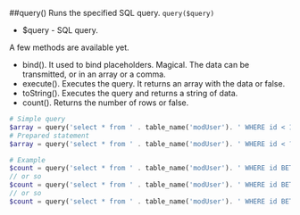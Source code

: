 ##query()
Runs the specified SQL query.
```query($query)```
- $query - SQL query.   

A few methods are available yet.
* bind(). It used to bind placeholders. Magical. The data can be transmitted, or in an array or a comma.
* execute(). Executes the query. It returns an array with the data or false.
* toString(). Executes the query and returns a string of data.
* count(). Returns the number of rows or false.
```php
# Simple query
$array = query('select * from ' . table_name('modUser'). ' WHERE id < 10')->execute();
# Prepared statement
$array = query('select * from ' . table_name('modUser'). ' WHERE id < ?')->execute(10);

# Example
$count = query('select * from ' . table_name('modUser'). ' WHERE id BETWEEN ? AND ?')->bind(10,20)->count();
// or so
$count = query('select * from ' . table_name('modUser'). ' WHERE id BETWEEN ? AND ?')->count(10,20);
// or so
$count = query('select * from ' . table_name('modUser'). ' WHERE id BETWEEN ? AND ?')->count(array(10,20));
```